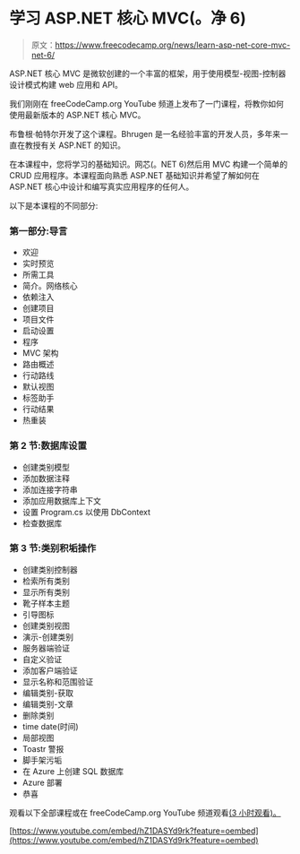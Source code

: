 # 学习 ASP.NET 核心 MVC(。净 6)

> 原文：<https://www.freecodecamp.org/news/learn-asp-net-core-mvc-net-6/>

ASP.NET 核心 MVC 是微软创建的一个丰富的框架，用于使用模型-视图-控制器设计模式构建 web 应用和 API。

我们刚刚在 freeCodeCamp.org YouTube 频道上发布了一门课程，将教你如何使用最新版本的 ASP.NET 核心 MVC。

布鲁根·帕特尔开发了这个课程。Bhrugen 是一名经验丰富的开发人员，多年来一直在教授有关 ASP.NET 的知识。

在本课程中，您将学习的基础知识。网芯(。NET 6)然后用 MVC 构建一个简单的 CRUD 应用程序。本课程面向熟悉 ASP.NET 基础知识并希望了解如何在 ASP.NET 核心中设计和编写真实应用程序的任何人。

以下是本课程的不同部分:

### 第一部分:导言

*   欢迎
*   实时预览
*   所需工具
*   简介。网络核心
*   依赖注入
*   创建项目
*   项目文件
*   启动设置
*   程序
*   MVC 架构
*   路由概述
*   行动路线
*   默认视图
*   标签助手
*   行动结果
*   热重装

### 第 2 节:数据库设置

*   创建类别模型
*   添加数据注释
*   添加连接字符串
*   添加应用数据库上下文
*   设置 Program.cs 以使用 DbContext
*   检查数据库

### 第 3 节:类别积垢操作

*   创建类别控制器
*   检索所有类别
*   显示所有类别
*   靴子样本主题
*   引导图标
*   创建类别视图
*   演示-创建类别
*   服务器端验证
*   自定义验证
*   添加客户端验证
*   显示名称和范围验证
*   编辑类别-获取
*   编辑类别-文章
*   删除类别
*   time date(时间)
*   局部视图
*   Toastr 警报
*   脚手架污垢
*   在 Azure 上创建 SQL 数据库
*   Azure 部署
*   恭喜

观看以下全部课程或在 freeCodeCamp.org YouTube 频道观看[(3 小时观看)。](https://youtu.be/hZ1DASYd9rk)

[https://www.youtube.com/embed/hZ1DASYd9rk?feature=oembed](https://www.youtube.com/embed/hZ1DASYd9rk?feature=oembed)